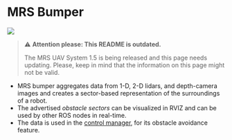 # MRS Bumper

![](.fig/bumper.jpg)

> :warning: **Attention please: This README is outdated.**
>
> The MRS UAV System 1.5 is being released and this page needs updating. Please, keep in mind that the information on this page might not be valid.

* MRS bumper aggregates data from 1-D, 2-D lidars, and depth-camera images and creates a sector-based representation of the surroundings of a robot.
* The advertised *obstacle sectors* can be visualized in RVIZ and can be used by other ROS nodes in real-time.
* The data is used in the [control manager](https://github.com/ctu-mrs/mrs_uav_managers), for its obstacle avoidance feature.
